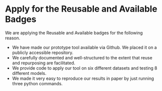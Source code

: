 # Apply for the Reusable and Available Badges

We are applying the Reusable and Available badges for the following reason.
- We have made our prototype tool available via Github. We placed it on a publicly accessible repository.
- We carefully documented and well-structured to the extent that reuse and repurposing are facilitated. 
- We provide code to apply our tool on six different datasets and testing 8 different models.
- We made it very easy to reproduce our results in paper by just running three python commands.
